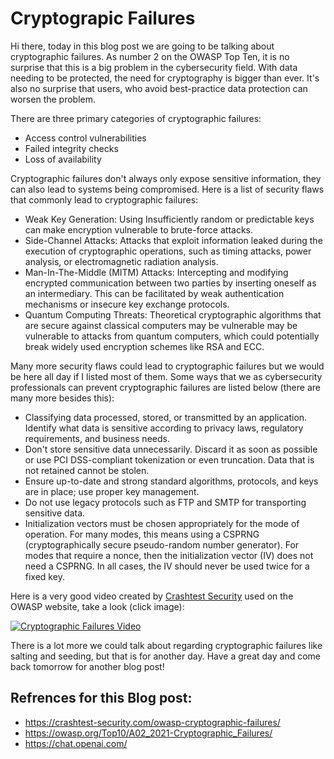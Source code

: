 # Cryptograpic Failures

Hi there, today in this blog post we are going to be talking about cryptographic failures. As number 2 on the OWASP Top Ten,
it is no surprise that this is a big problem in the cybersecurity field. With data needing to be protected, the need for cryptography
is bigger than ever. It's also no surprise that users, who avoid best-practice data protection can worsen the problem.

There are three primary categories of cryptographic failures:
- Access control vulnerabilities
- Failed integrity checks
- Loss of availability



  
Cryptographic failures don't always only expose sensitive information, they can also lead to systems being compromised. Here is a
list of security flaws that commonly lead to cryptographic failures:
- Weak Key Generation: Using Insufficiently random or predictable keys can make encryption vulnerable to brute-force attacks.
- Side-Channel Attacks: Attacks that exploit information leaked during the execution of cryptographic operations, such as timing 
                        attacks, power analysis, or electromagnetic radiation analysis.
- Man-In-The-Middle (MITM) Attacks: Intercepting and modifying encrypted communication between two parties by inserting oneself
                                   as an intermediary. This can be facilitated by weak authentication mechanisms or insecure
                                    key exchange protocols.
- Quantum Computing Threats: Theoretical cryptographic algorithms that are secure against classical computers may be vulnerable
  may be vulnerable to attacks from quantum computers, which could potentially break widely used
  encryption schemes like RSA and ECC.




Many more security flaws could lead to cryptographic failures but we would be here all day if I listed most of them.
Some ways that we as cybersecurity professionals can prevent cryptographic failures are listed below (there are many more besides this):
- Classifying data processed, stored, or transmitted by an application. Identify what data is sensitive according to privacy laws,
  regulatory requirements, and business needs.
- Don't store sensitive data unnecessarily. Discard it as soon as possible or use PCI DSS-compliant tokenization or even
  truncation. Data that is not retained cannot be stolen.
- Ensure up-to-date and strong standard algorithms, protocols, and keys are in place; use proper key management.
- Do not use legacy protocols such as FTP and SMTP for transporting sensitive data.
- Initialization vectors must be chosen appropriately for the mode of operation. For many modes, this means using a CSPRNG
  (cryptographically secure pseudo-random number generator). For modes that require a nonce, then the initialization vector
  (IV) does not need a CSPRNG. In all cases, the IV should never be used twice for a fixed key.

Here is a very good video created by [Crashtest Security](https://www.youtube.com/@crashtestsecurity7689) used on the OWASP website,
take a look (click image):

[![Cryptographic Failures Video](https://img.youtube.com/vi/85Ds9wOPESw/0.jpg)](https://www.youtube.com/watch?v=85Ds9wOPESw)



There is a lot more we could talk about regarding cryptographic failures like salting and seeding, but that is for another day.
Have a great day and come back tomorrow for another blog post!

## Refrences for this Blog post:
- https://crashtest-security.com/owasp-cryptographic-failures/
- https://owasp.org/Top10/A02_2021-Cryptographic_Failures/
- https://chat.openai.com/
